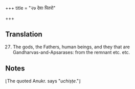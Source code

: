+++
title = "२७ देवाः पितरो"

+++
## Translation
27. The gods, the Fathers, human beings, and they that are  
Gandharvas-and-Apsarases: from the remnant etc. etc.

## Notes
⌊The quoted Anukr. says "*uchiṣṭe*."⌋
